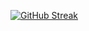 [![GitHub Streak](https://streak-stats.demolab.com?user=BeedZibood&theme=midnight-purple&hide_border=true)](https://git.io/streak-stats)
